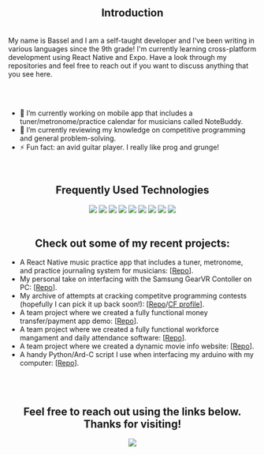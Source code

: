 <h2 align="center">Introduction</h2>

<br>
My name is Bassel and I am a self-taught developer and I've been writing in various languages since the 9th grade! I'm currently learning cross-platform development using React Native and Expo. Have a look through my repositories and feel free to reach out if you want to discuss anything that you see here.

<br><br>

-   🔭 I’m currently working on mobile app that includes a tuner/metronome/practice calendar for musicians called NoteBuddy.
-   🌱 I’m currently reviewing my knowledge on competitive programming and general problem-solving.
-   ⚡ Fun fact: an avid guitar player. I really like prog and grunge!

<br>

<h2 align="center">Frequently Used Technologies</h2>

<div align="center">
 <img src="https://img.shields.io/badge/C/C++-0086d4?style=for-the-badge&logo=c%2B%2B&logoColor=white">   <img src="https://img.shields.io/badge/React_Native-61DAFB?style=for-the-badge&logo=react&logoColor=white">   <img src="https://img.shields.io/badge/html5%20-%23E34F26.svg?&style=for-the-badge&logo=html5&logoColor=white">   <img src="https://img.shields.io/badge/css3%20-%231572B6.svg?&style=for-the-badge&logo=css3&logoColor=white">   <img src="https://img.shields.io/badge/javascript%20-%23323330.svg?&style=for-the-badge&logo=javascript&logoColor=%23F7DF1E">   <img src="https://img.shields.io/badge/PHP-777BB4?style=for-the-badge&logo=php&logoColor=white">   <img src="https://img.shields.io/badge/git%20-%23F05033.svg?&style=for-the-badge&logo=git&logoColor=white"/>    <img src="https://img.shields.io/badge/python%20-%2314354C.svg?&style=for-the-badge&logo=python&logoColor=white">   <img src="http://img.shields.io/badge/Arduino-017481?style=for-the-badge&logo=Arduino&logoColor=white">
</div>
<br>
<h2 align="center">Check out some of my recent projects:</h2>

-   A React Native music practice app that includes a tuner, metronome, and practice journaling system for musicians: [[Repo](https://github.com/BasselMalek/NoteBuddy)].
-   My personal take on interfacing with the Samsung GearVR Contoller on PC: [[Repo](https://github.com/BasselMalek/GearVR-controller-win10)].
-   My archive of attempts at cracking competitve programming contests (hopefully I can pick it up back soon!): [[Repo](https://github.com/BasselMalek/competitive-programming)/[CF profile](https://codeforces.com/profile/Struct-pointerception)].
-   A team project where we created a fully functional money transfer/payment app demo: [[Repo](https://github.com/ZiadWaleed2003/Money-Transferring-App)].
-   A team project where we created a fully functional workforce mangament and daily attendance software: [[Repo](https://github.com/ZiadWaleed2003/Task-Management)].
-   A team project where we created a dynamic movie info website: [[Repo](https://github.com/BasselMalek/obscure-site-private)].
-   A handy Python/Ard-C script I use when interfacing my arduino with my computer: [[Repo](https://github.com/BasselMalek/AP-Music-Player)].

<br><br>

<h2 align="center">Feel free to reach out using the links below. Thanks for visiting!</h2>

<p align="center">
  <a href="https://www.linkedin.com/in/basselmalek07"><img src="https://img.shields.io/badge/linkedin-%230077B5.svg?&style=for-the-badge&logo=linkedin&logoColor=white"/></a>
</p>
